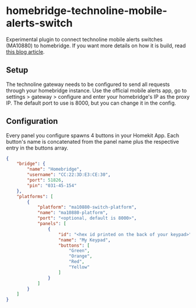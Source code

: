 # homebridge-technoline-mobile-alerts-switch

Experimental plugin to connect technoline mobile alerts switches (MA10880) to homebridge. If you want more details on how it is build, read [this blog article](https://medium.com/@tobilarscheid/ma-10880-switches-with-homekit-aka-reverse-engineering-a-binary-api-68f3b20761df).

## Setup

The technoline gateway needs to be configured to send all requests through your homebridge instance. Use the official mobile alerts app, go to settings > gateway > configure and enter your homebridge's IP as the proxy IP. The default port to use is 8000, but you can change it in the config.

## Configuration

Every panel you configure spawns 4 buttons in your Homekit App. Each button's name is concatenated from the panel name plus the respective entry in the buttons array.

```json
{
    "bridge": {
        "name": "Homebridge",
        "username": "CC:22:3D:E3:CE:30",
        "port": 51826,
        "pin": "031-45-154"
    },
    "platforms": [
        {
            "platform": "ma10880-switch-platform",
            "name": "ma10880-platform",
            "port": "<optional, default is 8000>",
            "panels": [
                {
                    "id": "<hex id printed on the back of your keypad>",
                    "name": "My Keypad",
                    "buttons": [
                        "Green",
                        "Orange",
                        "Red",
                        "Yellow"
                    ]
                }
            ]
        }
    ]
}
```